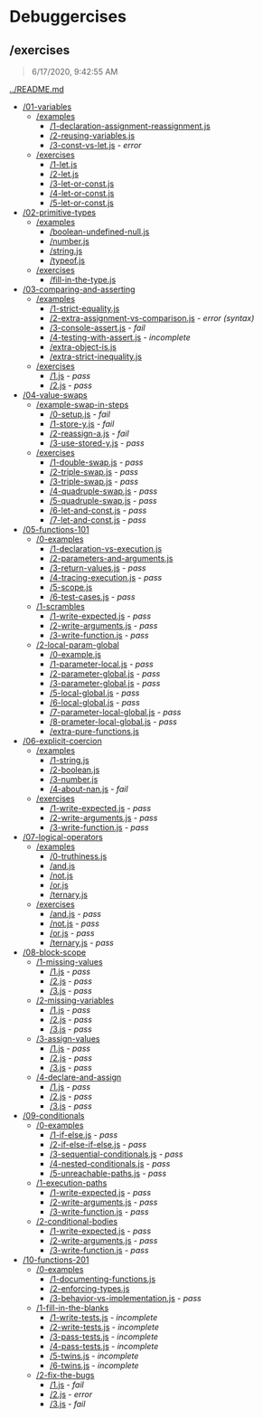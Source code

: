 # Debuggercises 

## /exercises 

> 6/17/2020, 9:42:55 AM 

[../README.md](../README.md)

- [/01-variables](./01-variables/README.md)
  - [/examples](./01-variables/examples/README.md)
    - [/1-declaration-assignment-reassignment.js](./01-variables/examples/README.md#1-declaration-assignment-reassignmentjs)  
    - [/2-reusing-variables.js](./01-variables/examples/README.md#2-reusing-variablesjs)  
    - [/3-const-vs-let.js](./01-variables/examples/README.md#3-const-vs-letjs) - _error_ 
  - [/exercises](./01-variables/exercises/README.md)
    - [/1-let.js](./01-variables/exercises/README.md#1-letjs)  
    - [/2-let.js](./01-variables/exercises/README.md#2-letjs)  
    - [/3-let-or-const.js](./01-variables/exercises/README.md#3-let-or-constjs)  
    - [/4-let-or-const.js](./01-variables/exercises/README.md#4-let-or-constjs)  
    - [/5-let-or-const.js](./01-variables/exercises/README.md#5-let-or-constjs)  
- [/02-primitive-types](./02-primitive-types/README.md)
  - [/examples](./02-primitive-types/examples/README.md)
    - [/boolean-undefined-null.js](./02-primitive-types/examples/README.md#boolean-undefined-nulljs)  
    - [/number.js](./02-primitive-types/examples/README.md#numberjs)  
    - [/string.js](./02-primitive-types/examples/README.md#stringjs)  
    - [/typeof.js](./02-primitive-types/examples/README.md#typeofjs)  
  - [/exercises](./02-primitive-types/exercises/README.md)
    - [/fill-in-the-type.js](./02-primitive-types/exercises/README.md#fill-in-the-typejs)  
- [/03-comparing-and-asserting](./03-comparing-and-asserting/README.md)
  - [/examples](./03-comparing-and-asserting/examples/README.md)
    - [/1-strict-equality.js](./03-comparing-and-asserting/examples/README.md#1-strict-equalityjs)  
    - [/2-extra-assignment-vs-comparison.js](./03-comparing-and-asserting/examples/README.md#2-extra-assignment-vs-comparisonjs) - _error (syntax)_ 
    - [/3-console-assert.js](./03-comparing-and-asserting/examples/README.md#3-console-assertjs) - _fail_ 
    - [/4-testing-with-assert.js](./03-comparing-and-asserting/examples/README.md#4-testing-with-assertjs) - _incomplete_ 
    - [/extra-object-is.js](./03-comparing-and-asserting/examples/README.md#extra-object-isjs)  
    - [/extra-strict-inequality.js](./03-comparing-and-asserting/examples/README.md#extra-strict-inequalityjs)  
  - [/exercises](./03-comparing-and-asserting/exercises/README.md)
    - [/1.js](./03-comparing-and-asserting/exercises/README.md#1js) - _pass_ 
    - [/2.js](./03-comparing-and-asserting/exercises/README.md#2js) - _pass_ 
- [/04-value-swaps](./04-value-swaps/README.md)
  - [/example-swap-in-steps](./04-value-swaps/example-swap-in-steps/README.md)
    - [/0-setup.js](./04-value-swaps/example-swap-in-steps/README.md#0-setupjs) - _fail_ 
    - [/1-store-y.js](./04-value-swaps/example-swap-in-steps/README.md#1-store-yjs) - _fail_ 
    - [/2-reassign-a.js](./04-value-swaps/example-swap-in-steps/README.md#2-reassign-ajs) - _fail_ 
    - [/3-use-stored-y.js](./04-value-swaps/example-swap-in-steps/README.md#3-use-stored-yjs) - _pass_ 
  - [/exercises](./04-value-swaps/exercises/README.md)
    - [/1-double-swap.js](./04-value-swaps/exercises/README.md#1-double-swapjs) - _pass_ 
    - [/2-triple-swap.js](./04-value-swaps/exercises/README.md#2-triple-swapjs) - _pass_ 
    - [/3-triple-swap.js](./04-value-swaps/exercises/README.md#3-triple-swapjs) - _pass_ 
    - [/4-quadruple-swap.js](./04-value-swaps/exercises/README.md#4-quadruple-swapjs) - _pass_ 
    - [/5-quadruple-swap.js](./04-value-swaps/exercises/README.md#5-quadruple-swapjs) - _pass_ 
    - [/6-let-and-const.js](./04-value-swaps/exercises/README.md#6-let-and-constjs) - _pass_ 
    - [/7-let-and-const.js](./04-value-swaps/exercises/README.md#7-let-and-constjs) - _pass_ 
- [/05-functions-101](./05-functions-101/README.md)
  - [/0-examples](./05-functions-101/0-examples/README.md)
    - [/1-declaration-vs-execution.js](./05-functions-101/0-examples/README.md#1-declaration-vs-executionjs)  
    - [/2-parameters-and-arguments.js](./05-functions-101/0-examples/README.md#2-parameters-and-argumentsjs)  
    - [/3-return-values.js](./05-functions-101/0-examples/README.md#3-return-valuesjs) - _pass_ 
    - [/4-tracing-execution.js](./05-functions-101/0-examples/README.md#4-tracing-executionjs) - _pass_ 
    - [/5-scope.js](./05-functions-101/0-examples/README.md#5-scopejs)  
    - [/6-test-cases.js](./05-functions-101/0-examples/README.md#6-test-casesjs) - _pass_ 
  - [/1-scrambles](./05-functions-101/1-scrambles/README.md)
    - [/1-write-expected.js](./05-functions-101/1-scrambles/README.md#1-write-expectedjs) - _pass_ 
    - [/2-write-arguments.js](./05-functions-101/1-scrambles/README.md#2-write-argumentsjs) - _pass_ 
    - [/3-write-function.js](./05-functions-101/1-scrambles/README.md#3-write-functionjs) - _pass_ 
  - [/2-local-param-global](./05-functions-101/2-local-param-global/README.md)
    - [/0-example.js](./05-functions-101/2-local-param-global/README.md#0-examplejs)  
    - [/1-parameter-local.js](./05-functions-101/2-local-param-global/README.md#1-parameter-localjs) - _pass_ 
    - [/2-parameter-global.js](./05-functions-101/2-local-param-global/README.md#2-parameter-globaljs) - _pass_ 
    - [/3-parameter-global.js](./05-functions-101/2-local-param-global/README.md#3-parameter-globaljs) - _pass_ 
    - [/5-local-global.js](./05-functions-101/2-local-param-global/README.md#5-local-globaljs) - _pass_ 
    - [/6-local-global.js](./05-functions-101/2-local-param-global/README.md#6-local-globaljs) - _pass_ 
    - [/7-parameter-local-global.js](./05-functions-101/2-local-param-global/README.md#7-parameter-local-globaljs) - _pass_ 
    - [/8-prameter-local-global.js](./05-functions-101/2-local-param-global/README.md#8-prameter-local-globaljs) - _pass_ 
    - [/extra-pure-functions.js](./05-functions-101/2-local-param-global/README.md#extra-pure-functionsjs)  
- [/06-explicit-coercion](./06-explicit-coercion/README.md)
  - [/examples](./06-explicit-coercion/examples/README.md)
    - [/1-string.js](./06-explicit-coercion/examples/README.md#1-stringjs)  
    - [/2-boolean.js](./06-explicit-coercion/examples/README.md#2-booleanjs)  
    - [/3-number.js](./06-explicit-coercion/examples/README.md#3-numberjs)  
    - [/4-about-nan.js](./06-explicit-coercion/examples/README.md#4-about-nanjs) - _fail_ 
  - [/exercises](./06-explicit-coercion/exercises/README.md)
    - [/1-write-expected.js](./06-explicit-coercion/exercises/README.md#1-write-expectedjs) - _pass_ 
    - [/2-write-arguments.js](./06-explicit-coercion/exercises/README.md#2-write-argumentsjs) - _pass_ 
    - [/3-write-function.js](./06-explicit-coercion/exercises/README.md#3-write-functionjs) - _pass_ 
- [/07-logical-operators](./07-logical-operators/README.md)
  - [/examples](./07-logical-operators/examples/README.md)
    - [/0-truthiness.js](./07-logical-operators/examples/README.md#0-truthinessjs)  
    - [/and.js](./07-logical-operators/examples/README.md#andjs)  
    - [/not.js](./07-logical-operators/examples/README.md#notjs)  
    - [/or.js](./07-logical-operators/examples/README.md#orjs)  
    - [/ternary.js](./07-logical-operators/examples/README.md#ternaryjs)  
  - [/exercises](./07-logical-operators/exercises/README.md)
    - [/and.js](./07-logical-operators/exercises/README.md#andjs) - _pass_ 
    - [/not.js](./07-logical-operators/exercises/README.md#notjs) - _pass_ 
    - [/or.js](./07-logical-operators/exercises/README.md#orjs) - _pass_ 
    - [/ternary.js](./07-logical-operators/exercises/README.md#ternaryjs) - _pass_ 
- [/08-block-scope](./08-block-scope/README.md)
  - [/1-missing-values](./08-block-scope/1-missing-values/README.md)
    - [/1.js](./08-block-scope/1-missing-values/README.md#1js) - _pass_ 
    - [/2.js](./08-block-scope/1-missing-values/README.md#2js) - _pass_ 
    - [/3.js](./08-block-scope/1-missing-values/README.md#3js) - _pass_ 
  - [/2-missing-variables](./08-block-scope/2-missing-variables/README.md)
    - [/1.js](./08-block-scope/2-missing-variables/README.md#1js) - _pass_ 
    - [/2.js](./08-block-scope/2-missing-variables/README.md#2js) - _pass_ 
    - [/3.js](./08-block-scope/2-missing-variables/README.md#3js) - _pass_ 
  - [/3-assign-values](./08-block-scope/3-assign-values/README.md)
    - [/1.js](./08-block-scope/3-assign-values/README.md#1js) - _pass_ 
    - [/2.js](./08-block-scope/3-assign-values/README.md#2js) - _pass_ 
    - [/3.js](./08-block-scope/3-assign-values/README.md#3js) - _pass_ 
  - [/4-declare-and-assign](./08-block-scope/4-declare-and-assign/README.md)
    - [/1.js](./08-block-scope/4-declare-and-assign/README.md#1js) - _pass_ 
    - [/2.js](./08-block-scope/4-declare-and-assign/README.md#2js) - _pass_ 
    - [/3.js](./08-block-scope/4-declare-and-assign/README.md#3js) - _pass_ 
- [/09-conditionals](./09-conditionals/README.md)
  - [/0-examples](./09-conditionals/0-examples/README.md)
    - [/1-if-else.js](./09-conditionals/0-examples/README.md#1-if-elsejs) - _pass_ 
    - [/2-if-else-if-else.js](./09-conditionals/0-examples/README.md#2-if-else-if-elsejs) - _pass_ 
    - [/3-sequential-conditionals.js](./09-conditionals/0-examples/README.md#3-sequential-conditionalsjs) - _pass_ 
    - [/4-nested-conditionals.js](./09-conditionals/0-examples/README.md#4-nested-conditionalsjs) - _pass_ 
    - [/5-unreachable-paths.js](./09-conditionals/0-examples/README.md#5-unreachable-pathsjs) - _pass_ 
  - [/1-execution-paths](./09-conditionals/1-execution-paths/README.md)
    - [/1-write-expected.js](./09-conditionals/1-execution-paths/README.md#1-write-expectedjs) - _pass_ 
    - [/2-write-arguments.js](./09-conditionals/1-execution-paths/README.md#2-write-argumentsjs) - _pass_ 
    - [/3-write-function.js](./09-conditionals/1-execution-paths/README.md#3-write-functionjs) - _pass_ 
  - [/2-conditional-bodies](./09-conditionals/2-conditional-bodies/README.md)
    - [/1-write-expected.js](./09-conditionals/2-conditional-bodies/README.md#1-write-expectedjs) - _pass_ 
    - [/2-write-arguments.js](./09-conditionals/2-conditional-bodies/README.md#2-write-argumentsjs) - _pass_ 
    - [/3-write-function.js](./09-conditionals/2-conditional-bodies/README.md#3-write-functionjs) - _pass_ 
- [/10-functions-201](./10-functions-201/README.md)
  - [/0-examples](./10-functions-201/0-examples/README.md)
    - [/1-documenting-functions.js](./10-functions-201/0-examples/README.md#1-documenting-functionsjs)  
    - [/2-enforcing-types.js](./10-functions-201/0-examples/README.md#2-enforcing-typesjs)  
    - [/3-behavior-vs-implementation.js](./10-functions-201/0-examples/README.md#3-behavior-vs-implementationjs) - _pass_ 
  - [/1-fill-in-the-blanks](./10-functions-201/1-fill-in-the-blanks/README.md)
    - [/1-write-tests.js](./10-functions-201/1-fill-in-the-blanks/README.md#1-write-testsjs) - _incomplete_ 
    - [/2-write-tests.js](./10-functions-201/1-fill-in-the-blanks/README.md#2-write-testsjs) - _incomplete_ 
    - [/3-pass-tests.js](./10-functions-201/1-fill-in-the-blanks/README.md#3-pass-testsjs) - _incomplete_ 
    - [/4-pass-tests.js](./10-functions-201/1-fill-in-the-blanks/README.md#4-pass-testsjs) - _incomplete_ 
    - [/5-twins.js](./10-functions-201/1-fill-in-the-blanks/README.md#5-twinsjs) - _incomplete_ 
    - [/6-twins.js](./10-functions-201/1-fill-in-the-blanks/README.md#6-twinsjs) - _incomplete_ 
  - [/2-fix-the-bugs](./10-functions-201/2-fix-the-bugs/README.md)
    - [/1.js](./10-functions-201/2-fix-the-bugs/README.md#1js) - _fail_ 
    - [/2.js](./10-functions-201/2-fix-the-bugs/README.md#2js) - _error_ 
    - [/3.js](./10-functions-201/2-fix-the-bugs/README.md#3js) - _fail_ 

